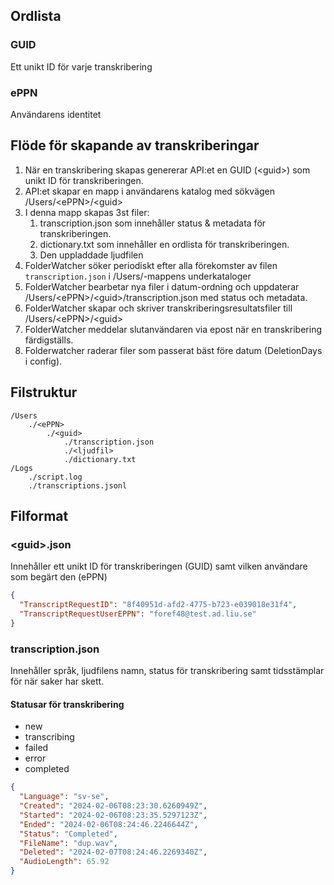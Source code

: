 ## Ordlista
### GUID
Ett unikt ID för varje transkribering
### ePPN
Användarens identitet

## Flöde för skapande av transkriberingar
1. När en transkribering skapas genererar API:et en GUID (\<guid>) som unikt ID för transkriberingen.
2. API:et skapar en mapp i användarens katalog med sökvägen /Users/\<ePPN>/\<guid>
3. I denna mapp skapas 3st filer:
    1.  transcription.json som innehåller status & metadata för transkriberingen.
    2. dictionary.txt som innehåller en ordlista för transkriberingen.
    3. Den uppladdade ljudfilen
4. FolderWatcher söker periodiskt efter alla förekomster av filen `transcription.json` i /Users/-mappens underkataloger
5. FolderWatcher bearbetar nya filer i datum-ordning och uppdaterar /Users/\<ePPN>/\<guid>/transcription.json med status och metadata.
6. FolderWatcher skapar och skriver transkriberingsresultatsfiler till /Users/\<ePPN>/\<guid>
7. FolderWatcher meddelar slutanvändaren via epost när en transkribering färdigställs.
8. Folderwatcher raderar filer som passerat bäst före datum (DeletionDays i config).

## Filstruktur
```
/Users
    ./<ePPN>
        ./<guid>
            ./transcription.json
            ./<ljudfil>
            ./dictionary.txt
/Logs
    ./script.log
    ./transcriptions.jsonl
```
## Filformat
### \<guid>.json
Innehåller ett unikt ID för transkriberingen (GUID) samt vilken användare som begärt den (ePPN)
```json
{
  "TranscriptRequestID": "8f40951d-afd2-4775-b723-e039018e31f4",
  "TranscriptRequestUserEPPN": "foref48@test.ad.liu.se"
}
```
### transcription.json
Innehåller språk, ljudfilens namn, status för transkribering samt tidsstämplar för när saker har skett.
#### Statusar för transkribering
- new
- transcribing
- failed
- error
- completed
```json
{
  "Language": "sv-se",
  "Created": "2024-02-06T08:23:30.6260949Z",
  "Started": "2024-02-06T08:23:35.5297123Z",
  "Ended": "2024-02-06T08:24:46.2246644Z",
  "Status": "Completed",
  "FileName": "dup.wav",
  "Deleted": "2024-02-07T08:24:46.2269340Z",
  "AudioLength": 65.92
}
```